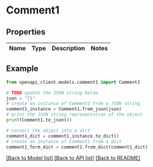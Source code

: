 # Comment1


## Properties

Name | Type | Description | Notes
------------ | ------------- | ------------- | -------------

## Example

```python
from openapi_client.models.comment1 import Comment1

# TODO update the JSON string below
json = "{}"
# create an instance of Comment1 from a JSON string
comment1_instance = Comment1.from_json(json)
# print the JSON string representation of the object
print(Comment1.to_json())

# convert the object into a dict
comment1_dict = comment1_instance.to_dict()
# create an instance of Comment1 from a dict
comment1_form_dict = comment1.from_dict(comment1_dict)
```
[[Back to Model list]](../README.md#documentation-for-models) [[Back to API list]](../README.md#documentation-for-api-endpoints) [[Back to README]](../README.md)


